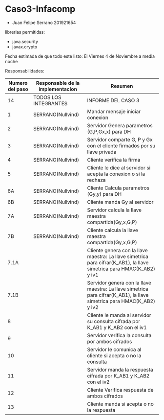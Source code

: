 # Caso3-Infacomp
* Juan Felipe Serrano 201921654


librerias permitidas:
* java.security 
* javax.crypto

Fecha estimada de que todo este listo: El Viernes 4 de Noviembre a media noche

Responsabilidades:

| Numero del paso | Responsable de la implementacíon | Resumen |
| --------------------------------- | -------------------------------- | ------------- |
|14|  TODOS LOS INTEGRANTES |  INFORME DEL CASO 3 |
|1|  SERRANO(Nullvind)  | Mandar mensaje iniciar conexion |
|2|  SERRANO(Nullvind)  | Servidor Genera parametros (G,P,Gx,x) para DH |
|3|  SERRANO(Nullvind)  | Servidor comparte G, P y Gx con el cliente firmados por su llave privada|
|4|  SERRANO(Nullvind)  | Cliente verifica la firma |
|5|  SERRANO(Nullvind)  | Cliente le dice al servidor si acepta la conexion o si la rechaza |
|6A|  SERRANO(Nullvind)  | Cliente Calcula parametros (Gy,y) para DH|
|6B|  SERRANO(Nullvind) | Cliente manda Gy al servidor|
|7A|  SERRANO(Nullvind) | Servidor calcula la llave maestra compartida(Gy,x,G,P)|
|7B|  SERRANO(Nullvind) | Cliente calcula la llave maestra compartida(Gy,x,G,P)|
|7.1A|  <nombre integrante> | Cliente genera con la llave maestra: La llave simetrica para cifrar(K_AB1), la llave simetrica para HMAC(K_AB2) y iv1| 
|7.1B|  <nombre integrante> | Servidor genera con la llave maestra: La llave simetrica para cifrar(K_AB1), la llave simetrica para HMAC(K_AB2) y iv2| 
|8|  <nombre integrante>  | Cliente le manda al servidor su consulta cifrada por K_AB1 y K_AB2 con el iv1|
|9|  <nombre integrante>  | Servidor verifica la consulta por ambos cifrados |
|10| <nombre integrante>  | Servidor le comunica al cliente si acepta o no la consulta |
|11|  <nombre integrante> | Servidor manda la respuesta cifrada por K_AB1 y K_AB2 con el iv2|
|12|  <nombre integrante> | Cliente Verifica respuesta de ambos cifrados |
|13|  <nombre integrante> | Cliente manda si acepta o no la respuesta |

